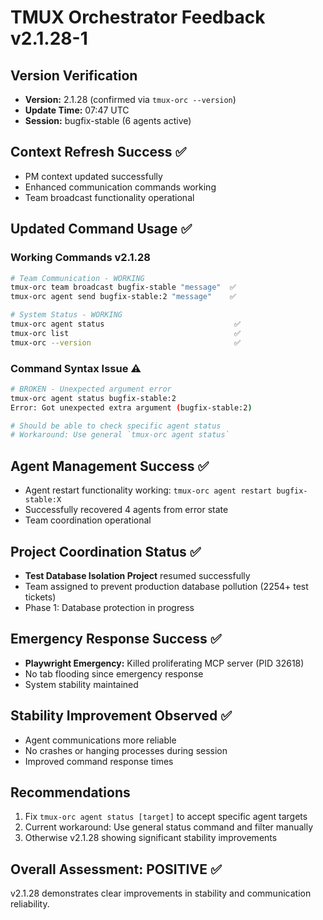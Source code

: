 # TMUX Orchestrator Feedback v2.1.28-1

## Version Verification

- **Version:** 2.1.28 (confirmed via `tmux-orc --version`)
- **Update Time:** 07:47 UTC
- **Session:** bugfix-stable (6 agents active)

## Context Refresh Success ✅

- PM context updated successfully
- Enhanced communication commands working
- Team broadcast functionality operational

## Updated Command Usage ✅

### Working Commands v2.1.28

```bash
# Team Communication - WORKING
tmux-orc team broadcast bugfix-stable "message"  ✅
tmux-orc agent send bugfix-stable:2 "message"    ✅

# System Status - WORKING
tmux-orc agent status                             ✅
tmux-orc list                                     ✅
tmux-orc --version                                ✅
```

### Command Syntax Issue ⚠️

```bash
# BROKEN - Unexpected argument error
tmux-orc agent status bugfix-stable:2
Error: Got unexpected extra argument (bugfix-stable:2)

# Should be able to check specific agent status
# Workaround: Use general `tmux-orc agent status`
```

## Agent Management Success ✅

- Agent restart functionality working: `tmux-orc agent restart bugfix-stable:X`
- Successfully recovered 4 agents from error state
- Team coordination operational

## Project Coordination Status ✅

- **Test Database Isolation Project** resumed successfully
- Team assigned to prevent production database pollution (2254+ test tickets)
- Phase 1: Database protection in progress

## Emergency Response Success ✅

- **Playwright Emergency:** Killed proliferating MCP server (PID 32618)
- No tab flooding since emergency response
- System stability maintained

## Stability Improvement Observed ✅

- Agent communications more reliable
- No crashes or hanging processes during session
- Improved command response times

## Recommendations

1. Fix `tmux-orc agent status [target]` to accept specific agent targets
2. Current workaround: Use general status command and filter manually
3. Otherwise v2.1.28 showing significant stability improvements

## Overall Assessment: POSITIVE ✅

v2.1.28 demonstrates clear improvements in stability and communication reliability.
